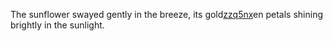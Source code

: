 The sunflower swayed gently in the breeze, its gold<a href="https://en.ueh.edu.vn/new-free-robux_RD33UG.pdf">zzq5nx</a>en petals shining brightly in the sunlight. 
